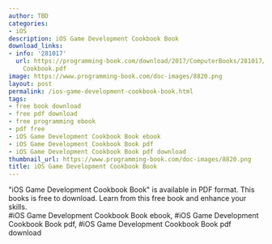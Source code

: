 ```yaml
---
author: TBD
categories:
- iOS
description: iOS Game Development Cookbook Book
download_links:
- info: '281017'
  url: https://programming-book.com/download/2017/ComputerBooks/281017/iOS Game Development
    Cookbook.pdf
image: https://www.programming-book.com/doc-images/8820.png
layout: post
permalink: /ios-game-development-cookbook-book.html
tags:
- free book download
- free pdf download
- free programming ebook
- pdf free
- iOS Game Development Cookbook Book ebook
- iOS Game Development Cookbook Book pdf
- iOS Game Development Cookbook Book pdf download
thumbnail_url: https://www.programming-book.com/doc-images/8820.png
title: iOS Game Development Cookbook Book
---
```


 
<div class="item-desc text-justify">
  "iOS Game Development Cookbook Book" is available in PDF format. This books is free to download. Learn from this free book and enhance your skills.
  <br>
  #iOS Game Development Cookbook Book ebook, #iOS Game Development Cookbook Book pdf, #iOS Game Development Cookbook Book pdf download
</div>